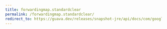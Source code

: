 ```yaml
---
title: forwardingmap.standardclear
permalink: /forwardingmap.standardclear/
redirect_to: https://guava.dev/releases/snapshot-jre/api/docs/com/google/common/collect/ForwardingMap.html#standardClear--
---
```

